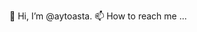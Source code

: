 👋 Hi, I’m @aytoasta.
📫 How to reach me ...

<!---
aytoasta/aytoasta is a ✨ special ✨ repository because its `README.md` (this file) appears on your GitHub profile.
You can click the Preview link to take a look at your changes.
--->

